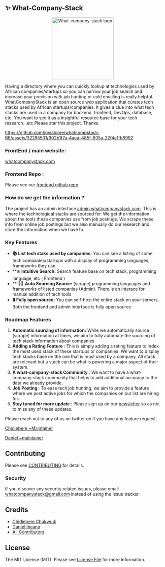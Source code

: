 ## ✨ What-Company-Stack

<p align="center"><a href="https://whatcompanystack.com" target="_blank"><img src="https://res.cloudinary.com/chidiebere/image/upload/c_thumb,w_200,g_face/v1703702998/WCS_1.png" width="200" alt="What-company-stack logo"></a></p>

Having a directory where you can quickly lookup at technologies used by African companies/startups so you can narrow your job search and increase your precision with job hunting or cold emailing is really helpful. WhatCompanyStack is an open source  web application that curates tech stacks used by African startups/companies. It gives a clue into what tech stacks are used in a company for backend, frontend, DevOps, database, etc.
You want to see it as a insightful resource base for your tech research...etc Please star this project. Thanks.



https://github.com/jovialcore/whatcompstack-BE/assets/32295501/902b1f7a-4aea-485f-905a-22f4a1fb8992



### FrontEnd / main website: 
[whatcompanystack.com](https://whatcompanystack.com)

### Frontend Repo :
Please see our [frontend github repo ](https://github.com/jovialcore/whatcompstack-FE)


### How do we get the information  ?
The project has an admin interface [admin.whatcompanystack.com](https://admin.whatcompanystack.com/not-an-admin). This is where the technological stacks are sourced for. 
We get the information about the tools these companies use from job postings. We scrape these info from online job postings but we also manually do our research and store the information when we have to. 

### Key Features

- **📚 List tech staks used by companies:** You can see a listing of some tech companies/startups with a display of programming languages, frameworks they use. 
- **❄️ **Intuitive Search:** Search feature base on tech stack, programming language, etc ( Frontend )
- ** 🧑‍🍳 **Auto Sourcing Source:** (scrape) programming languages and frameworks of listed companies  (Admin). There is an interace for manual addition of tech tools
- **🔒 Fully open source:** You can self-host the entire stack on your servers. Both the frontend and admin interface is fully open source

### Roadmap Features

1. **Automatic sourcing of information:** While we automatically source (scrape) information at times, we aim to fully automate the sourcing of tech stack information about companies.
2. **Adding a Rating Feature** : This is simply adding a rating feature to index the most used stack of these startups or companies. We want to display tech stacks base on the one that is most used by a company. All stack are relevant but a stack can be what is powering a major aspect of their system.
3. **A what-company-stack Community** : We want to have a what-company-stack community that helps to add additional accuracy to the data we already provide.
4. **Job Posting** : To ease tech job hunting, we aim to provide a feature where we post active jobs for which the companies on our list are hiring for.
5. **Stay tuned for more update** : Please sign up on our [newsletter](https://mailchi.mp/fc7ca4ca9623/what-company-stack-news-letter) so as not to miss any of these updates. 

Please reach out to any of us on twitter on if you have any feature request.

[Chidiebere ~Maintainer ](https://twitter.com/jovial_core) 

[Daniel ~maintainer ](https://twitter.com/danieliheonu) 

## Contributing

Please see [CONTRIBUTING](CONTRIBUTING.md) for details.

### Security

If you discover any security related issues, please email whatcompanystack@gmail.com instead of using the issue tracker.

## Credits

-   [Chidiebere Chukwudi](https://github.com/hendurhance)
-   [Daniel Iheano](https://github.com/AbdulHameedAnofi)
-   [All Contributors](../../contributors)

## License

The MIT License (MIT). Please see [License File](LICENSE.md) for more information.
